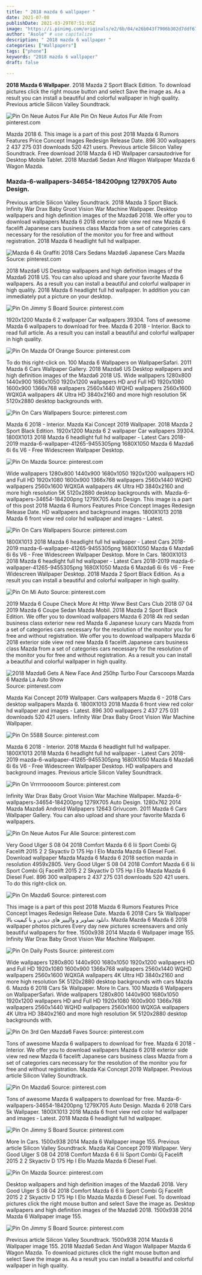 ```yaml
---
title: " 2018 mazda 6 wallpaper "
date: 2021-07-08
publishDate: 2021-03-29T07:51:05Z
image: "https://i.pinimg.com/originals/e2/6b/04/e26b043f7906b302d7ddf67942cbd980.jpg"
author: "Asole" # use capitalize
description: " 2018 mazda 6 wallpaper "
categories: ["Wallpapers"]
tags: ["phone"]
keywords: "2018 mazda 6 wallpaper"
draft: false

---
```



**2018 Mazda 6 Wallpaper**. 2018 Mazda 2 Sport Black Edition. To download pictures click the right mouse button and select Save the image as. As a result you can install a beautiful and colorful wallpaper in high quality. Previous article Silicon Valley Soundtrack.

![Pin On Neue Autos Fur Alle](https://i.pinimg.com/736x/b7/f1/75/b7f1750cbc3721727df49640f6bd016d.jpg "Pin On Neue Autos Fur Alle")
Pin On Neue Autos Fur Alle From pinterest.com


Mazda 2018 6. This image is a part of this post 2018 Mazda 6 Rumors Features Price Concept Images Redesign Release Date. 896 300 wallpapers 2 437 275 031 downloads 520 421 users. Previous article Silicon Valley Soundtrack. Free download 2018 Mazda 6 HD Wallpaper carsautodrive for Desktop Mobile Tablet. 2018 Mazda6 Sedan And Wagon Wallpaper Mazda 6 Wagon Mazda.

### Mazda-6-wallpapers-34654-184200png 1279X705 Auto Design.

Previous article Silicon Valley Soundtrack. 2018 Mazda 3 Sport Black. Infinity War Drax Baby Groot Vision War Machine Wallpaper. Desktop wallpapers and high definition images of the Mazda6 2018. We offer you to download wallpapers Mazda 6 2018 exterior side view red new Mazda 6 facelift Japanese cars business class Mazda from a set of categories cars necessary for the resolution of the monitor you for free and without registration. 2018 Mazda 6 headlight full hd wallpaper.


![Mazda 6 4k Graffiti 2018 Cars Sedans Mazda6 Japanese Cars Mazda](https://i.pinimg.com/originals/9e/eb/05/9eeb05fdc5770fea3b1ac96cba0af239.jpg "Mazda 6 4k Graffiti 2018 Cars Sedans Mazda6 Japanese Cars Mazda")
Source: pinterest.com

2018 Mazda6 US Desktop wallpapers and high definition images of the Mazda6 2018 US. You can also upload and share your favorite Mazda 6 wallpapers. As a result you can install a beautiful and colorful wallpaper in high quality. 2018 Mazda 6 headlight full hd wallpaper. In addition you can immediately put a picture on your desktop.

![Pin On Jimmy S Board](https://i.pinimg.com/originals/6c/da/f9/6cdaf9fbc4aec5547447cab00a28df50.jpg "Pin On Jimmy S Board")
Source: pinterest.com

1920x1200 Mazda 6 2 wallpaper Car wallpapers 39304. Tons of awesome Mazda 6 wallpapers to download for free. Mazda 6 2018 - Interior. Back to read full article. As a result you can install a beautiful and colorful wallpaper in high quality.

![Pin On Mazda Of Orange](https://i.pinimg.com/originals/f1/ee/91/f1ee91c7cfcb35ac91ca57fc8dadb690.jpg "Pin On Mazda Of Orange")
Source: pinterest.com

To do this right-click on. 100 Mazda 6 Wallpapers on WallpaperSafari. 2011 Mazda 6 Cars Wallpaper Gallery. 2018 Mazda6 US Desktop wallpapers and high definition images of the Mazda6 2018 US. Wide wallpapers 1280x800 1440x900 1680x1050 1920x1200 wallpapers HD and Full HD 1920x1080 1600x900 1366x768 wallpapers 2560x1440 WQHD wallpapers 2560x1600 WQXGA wallpapers 4K Ultra HD 3840x2160 and more high resolution 5K 5120x2880 desktop backgrounds with.

![Pin On Cars Wallpapers](https://i.pinimg.com/originals/fa/b1/a2/fab1a261676376aecdc74a617057f93b.png "Pin On Cars Wallpapers")
Source: pinterest.com

Mazda 6 2018 - Interior. Mazda Kai Concept 2019 Wallpaper. 2018 Mazda 2 Sport Black Edition. 1920x1200 Mazda 6 2 wallpaper Car wallpapers 39304. 1800X1013 2018 Mazda 6 headlight full hd wallpaper - Latest Cars 2018-2019 mazda-6-wallpaper-41265-9455305png 1680X1050 Mazda 6 Mazda6 6i 6s V6 - Free Widescreen Wallpaper Desktop.

![Pin On Mazda](https://i.pinimg.com/originals/84/1c/67/841c67007f2e26817a6139aec547a024.jpg "Pin On Mazda")
Source: pinterest.com

Wide wallpapers 1280x800 1440x900 1680x1050 1920x1200 wallpapers HD and Full HD 1920x1080 1600x900 1366x768 wallpapers 2560x1440 WQHD wallpapers 2560x1600 WQXGA wallpapers 4K Ultra HD 3840x2160 and more high resolution 5K 5120x2880 desktop backgrounds with. Mazda-6-wallpapers-34654-184200png 1279X705 Auto Design. This image is a part of this post 2018 Mazda 6 Rumors Features Price Concept Images Redesign Release Date. HD wallpapers and background images. 1800X1013 2018 Mazda 6 front view red color hd wallpaper and images - Latest.

![Pin On Cars Wallpapers](https://i.pinimg.com/originals/28/17/27/2817275140c5b1600cdd567544a48246.png "Pin On Cars Wallpapers")
Source: pinterest.com

1800X1013 2018 Mazda 6 headlight full hd wallpaper - Latest Cars 2018-2019 mazda-6-wallpaper-41265-9455305png 1680X1050 Mazda 6 Mazda6 6i 6s V6 - Free Widescreen Wallpaper Desktop. More In Cars. 1800X1013 2018 Mazda 6 headlight full hd wallpaper - Latest Cars 2018-2019 mazda-6-wallpaper-41265-9455305png 1680X1050 Mazda 6 Mazda6 6i 6s V6 - Free Widescreen Wallpaper Desktop. 2018 Mazda 2 Sport Black Edition. As a result you can install a beautiful and colorful wallpaper in high quality.

![Pin On Mi Auto](https://i.pinimg.com/originals/e7/9f/7b/e79f7b210d9619627cb6975c4d301bcc.png "Pin On Mi Auto")
Source: pinterest.com

2019 Mazda 6 Coupe Check More At Http Www Best Cars Club 2018 07 04 2019 Mazda 6 Coupe Sedan Mazda Mobil. 2018 Mazda 2 Sport Black Edition. We offer you to download wallpapers Mazda 6 2018 4k red sedan business class exterior new red Mazda 6 Japanese luxury cars Mazda from a set of categories cars necessary for the resolution of the monitor you for free and without registration. We offer you to download wallpapers Mazda 6 2018 exterior side view red new Mazda 6 facelift Japanese cars business class Mazda from a set of categories cars necessary for the resolution of the monitor you for free and without registration. As a result you can install a beautiful and colorful wallpaper in high quality.

![2018 Mazda6 Gets A New Face And 250hp Turbo Four Carscoops Mazda 6 Mazda La Auto Show](https://i.pinimg.com/originals/b8/29/0c/b8290c575fccc8746f68c653d763e95f.jpg "2018 Mazda6 Gets A New Face And 250hp Turbo Four Carscoops Mazda 6 Mazda La Auto Show")
Source: pinterest.com

Mazda Kai Concept 2019 Wallpaper. Cars wallpapers Mazda 6 - 2018 Cars desktop wallpapers Mazda 6. 1800X1013 2018 Mazda 6 front view red color hd wallpaper and images - Latest. 896 300 wallpapers 2 437 275 031 downloads 520 421 users. Infinity War Drax Baby Groot Vision War Machine Wallpaper.

![Pin On 5588](https://i.pinimg.com/originals/a8/9c/c6/a89cc66272209065ba17ef97eb474293.jpg "Pin On 5588")
Source: pinterest.com

Mazda 6 2018 - Interior. 2018 Mazda 6 headlight full hd wallpaper. 1800X1013 2018 Mazda 6 headlight full hd wallpaper - Latest Cars 2018-2019 mazda-6-wallpaper-41265-9455305png 1680X1050 Mazda 6 Mazda6 6i 6s V6 - Free Widescreen Wallpaper Desktop. HD wallpapers and background images. Previous article Silicon Valley Soundtrack.

![Pin On Vrrrrrooooom](https://i.pinimg.com/originals/db/18/f7/db18f70753062f6fce1e775e851b3c82.jpg "Pin On Vrrrrrooooom")
Source: pinterest.com

Infinity War Drax Baby Groot Vision War Machine Wallpaper. Mazda-6-wallpapers-34654-184200png 1279X705 Auto Design. 1280x762 2014 Mazda Mazda6 Android Wallpapers 12643 Grivucom. 2011 Mazda 6 Cars Wallpaper Gallery. You can also upload and share your favorite Mazda 6 wallpapers.

![Pin On Neue Autos Fur Alle](https://i.pinimg.com/736x/b7/f1/75/b7f1750cbc3721727df49640f6bd016d.jpg "Pin On Neue Autos Fur Alle")
Source: pinterest.com

Very Good Ulger S 08 04 2018 Comfort Mazda 6 6 Iii Sport Combi Gj Facelift 2015 2 2 Skyactiv D 175 Hp I Elo Mazda Mazda 6 Diesel Fuel. Download wallpaper Mazda Mazda 6 Mazda 6 2018 section mazda in resolution 4959x2805. Very Good Ulger S 08 04 2018 Comfort Mazda 6 6 Iii Sport Combi Gj Facelift 2015 2 2 Skyactiv D 175 Hp I Elo Mazda Mazda 6 Diesel Fuel. 896 300 wallpapers 2 437 275 031 downloads 520 421 users. To do this right-click on.

![Pin On Mazda6](https://i.pinimg.com/originals/3b/42/50/3b4250b81b84ab5a857670b02e6c1565.jpg "Pin On Mazda6")
Source: pinterest.com

This image is a part of this post 2018 Mazda 6 Rumors Features Price Concept Images Redesign Release Date. Mazda 6 2018 Cars 5k Wallpaper دانلود تصاویر و والپیپر های دیدنی و با کیفیت بالا. Mazda Mazda 6 Mazda 6 2018 wallpaper photos pictures Every day new pictures screensavers and only beautiful wallpapers for free. 1500x938 2014 Mazda 6 Wallpaper image 155. Infinity War Drax Baby Groot Vision War Machine Wallpaper.

![Pin On Daily Posts](https://i.pinimg.com/originals/61/78/30/61783011c7a570ffdfd191d0815fd9a9.jpg "Pin On Daily Posts")
Source: pinterest.com

Wide wallpapers 1280x800 1440x900 1680x1050 1920x1200 wallpapers HD and Full HD 1920x1080 1600x900 1366x768 wallpapers 2560x1440 WQHD wallpapers 2560x1600 WQXGA wallpapers 4K Ultra HD 3840x2160 and more high resolution 5K 5120x2880 desktop backgrounds with cars Mazda 6. Mazda 6 2018 Cars 5k Wallpaper. More In Cars. 100 Mazda 6 Wallpapers on WallpaperSafari. Wide wallpapers 1280x800 1440x900 1680x1050 1920x1200 wallpapers HD and Full HD 1920x1080 1600x900 1366x768 wallpapers 2560x1440 WQHD wallpapers 2560x1600 WQXGA wallpapers 4K Ultra HD 3840x2160 and more high resolution 5K 5120x2880 desktop backgrounds with.

![Pin On 3rd Gen Mazda6 Faves](https://i.pinimg.com/originals/19/a5/aa/19a5aaf87d15caca0a33d3471a81174c.jpg "Pin On 3rd Gen Mazda6 Faves")
Source: pinterest.com

Tons of awesome Mazda 6 wallpapers to download for free. Mazda 6 2018 - Interior. We offer you to download wallpapers Mazda 6 2018 exterior side view red new Mazda 6 facelift Japanese cars business class Mazda from a set of categories cars necessary for the resolution of the monitor you for free and without registration. Mazda Kai Concept 2019 Wallpaper. Previous article Silicon Valley Soundtrack.

![Pin On Mazda6](https://i.pinimg.com/originals/e2/8b/b3/e28bb31c115a3be3b5e79d3365ff490d.jpg "Pin On Mazda6")
Source: pinterest.com

Tons of awesome Mazda 6 wallpapers to download for free. Mazda-6-wallpapers-34654-184200png 1279X705 Auto Design. Mazda 6 2018 Cars 5k Wallpaper. 1800X1013 2018 Mazda 6 front view red color hd wallpaper and images - Latest. 2018 Mazda 6 headlight full hd wallpaper.

![Pin On Jimmy S Board](https://i.pinimg.com/originals/a2/e8/42/a2e8424db8ad08b222c43431aede6302.jpg "Pin On Jimmy S Board")
Source: pinterest.com

More In Cars. 1500x938 2014 Mazda 6 Wallpaper image 155. Previous article Silicon Valley Soundtrack. Mazda Kai Concept 2019 Wallpaper. Very Good Ulger S 08 04 2018 Comfort Mazda 6 6 Iii Sport Combi Gj Facelift 2015 2 2 Skyactiv D 175 Hp I Elo Mazda Mazda 6 Diesel Fuel.

![Pin On Mazda](https://i.pinimg.com/originals/d2/09/36/d209365abcf2807ed389d05e402b8646.jpg "Pin On Mazda")
Source: pinterest.com

Desktop wallpapers and high definition images of the Mazda6 2018. Very Good Ulger S 08 04 2018 Comfort Mazda 6 6 Iii Sport Combi Gj Facelift 2015 2 2 Skyactiv D 175 Hp I Elo Mazda Mazda 6 Diesel Fuel. To download pictures click the right mouse button and select Save the image as. Desktop wallpapers and high definition images of the Mazda6 2018. 1500x938 2014 Mazda 6 Wallpaper image 155.

![Pin On Jimmy S Board](https://i.pinimg.com/originals/e2/6b/04/e26b043f7906b302d7ddf67942cbd980.jpg "Pin On Jimmy S Board")
Source: pinterest.com

Previous article Silicon Valley Soundtrack. 1500x938 2014 Mazda 6 Wallpaper image 155. 2018 Mazda6 Sedan And Wagon Wallpaper Mazda 6 Wagon Mazda. To download pictures click the right mouse button and select Save the image as. As a result you can install a beautiful and colorful wallpaper in high quality.

